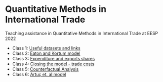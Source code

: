 # Quantitative Methods in International Trade

Teaching assistance in Quantitative Methods in International Trade at EESP 2022

- Class 1: [Useful datasets and links](01_useful.html)
- Class 2: [Eaton and Kortum model](02_eatonkortum.html)
- Class 3: [Expenditure and exports shares](03_expenditures.html)
- Class 4: [Closing the model - trade costs](04_tradecosts.html)
- Class 5: [Counterfactual Analysis](05_counterfactual.html)
- Class 6: [Artuç et. al model](06_artuc.html)
